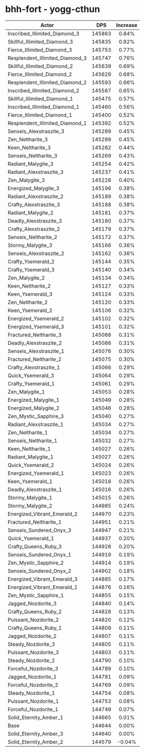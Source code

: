 # bhh-fort - yogg-cthun
| Actor | DPS | Increase |
|---|:---:|:---:|
|Inscribed_Illimited_Diamond_3|145863|0.84%|
|Skillful_Illimited_Diamond_3|145835|0.82%|
|Fierce_Illimited_Diamond_3|145753|0.77%|
|Resplendent_Illimited_Diamond_3|145747|0.76%|
|Skillful_Illimited_Diamond_2|145639|0.69%|
|Fierce_Illimited_Diamond_2|145629|0.68%|
|Resplendent_Illimited_Diamond_2|145593|0.66%|
|Inscribed_Illimited_Diamond_2|145587|0.65%|
|Skillful_Illimited_Diamond_1|145475|0.57%|
|Inscribed_Illimited_Diamond_1|145460|0.56%|
|Fierce_Illimited_Diamond_1|145400|0.52%|
|Resplendent_Illimited_Diamond_1|145392|0.52%|
|Senseis_Alexstraszite_3|145289|0.45%|
|Zen_Neltharite_3|145289|0.45%|
|Keen_Neltharite_3|145282|0.44%|
|Senseis_Neltharite_3|145269|0.43%|
|Radiant_Malygite_3|145254|0.42%|
|Radiant_Alexstraszite_3|145237|0.41%|
|Zen_Malygite_3|145228|0.40%|
|Energized_Malygite_3|145196|0.38%|
|Radiant_Alexstraszite_2|145189|0.38%|
|Crafty_Alexstraszite_3|145188|0.38%|
|Radiant_Malygite_2|145181|0.37%|
|Deadly_Alexstraszite_3|145180|0.37%|
|Crafty_Alexstraszite_2|145179|0.37%|
|Senseis_Neltharite_2|145172|0.37%|
|Stormy_Malygite_3|145166|0.36%|
|Senseis_Alexstraszite_2|145162|0.36%|
|Crafty_Ysemerald_2|145144|0.35%|
|Crafty_Ysemerald_3|145140|0.34%|
|Zen_Malygite_2|145134|0.34%|
|Keen_Neltharite_2|145127|0.33%|
|Keen_Ysemerald_3|145124|0.33%|
|Zen_Neltharite_2|145120|0.33%|
|Keen_Ysemerald_2|145106|0.32%|
|Energized_Ysemerald_2|145102|0.32%|
|Energized_Ysemerald_3|145101|0.32%|
|Fractured_Neltharite_3|145088|0.31%|
|Deadly_Alexstraszite_2|145086|0.31%|
|Senseis_Alexstraszite_1|145076|0.30%|
|Fractured_Neltharite_2|145075|0.30%|
|Crafty_Alexstraszite_1|145066|0.29%|
|Quick_Ysemerald_3|145064|0.29%|
|Crafty_Ysemerald_1|145061|0.29%|
|Zen_Malygite_1|145053|0.28%|
|Energized_Malygite_1|145049|0.28%|
|Energized_Malygite_2|145046|0.28%|
|Zen_Mystic_Sapphire_3|145040|0.27%|
|Radiant_Alexstraszite_1|145034|0.27%|
|Zen_Neltharite_1|145034|0.27%|
|Senseis_Neltharite_1|145032|0.27%|
|Keen_Neltharite_1|145027|0.26%|
|Radiant_Malygite_1|145027|0.26%|
|Quick_Ysemerald_2|145024|0.26%|
|Energized_Ysemerald_1|145023|0.26%|
|Keen_Ysemerald_1|145018|0.26%|
|Deadly_Alexstraszite_1|145016|0.26%|
|Stormy_Malygite_1|145015|0.26%|
|Stormy_Malygite_2|144985|0.24%|
|Energized_Vibrant_Emerald_2|144970|0.23%|
|Fractured_Neltharite_1|144951|0.21%|
|Senseis_Sundered_Onyx_3|144947|0.21%|
|Quick_Ysemerald_1|144937|0.20%|
|Crafty_Queens_Ruby_3|144928|0.20%|
|Senseis_Sundered_Onyx_1|144919|0.19%|
|Zen_Mystic_Sapphire_2|144914|0.19%|
|Senseis_Sundered_Onyx_2|144902|0.18%|
|Energized_Vibrant_Emerald_3|144885|0.17%|
|Energized_Vibrant_Emerald_1|144876|0.16%|
|Zen_Mystic_Sapphire_1|144855|0.15%|
|Jagged_Nozdorite_3|144840|0.14%|
|Crafty_Queens_Ruby_2|144828|0.13%|
|Puissant_Nozdorite_2|144820|0.12%|
|Crafty_Queens_Ruby_1|144809|0.11%|
|Jagged_Nozdorite_2|144807|0.11%|
|Steady_Nozdorite_3|144805|0.11%|
|Puissant_Nozdorite_3|144803|0.11%|
|Steady_Nozdorite_2|144790|0.10%|
|Forceful_Nozdorite_3|144789|0.10%|
|Jagged_Nozdorite_1|144781|0.09%|
|Forceful_Nozdorite_2|144769|0.09%|
|Steady_Nozdorite_1|144754|0.08%|
|Puissant_Nozdorite_1|144753|0.08%|
|Forceful_Nozdorite_1|144749|0.07%|
|Solid_Eternity_Amber_1|144665|0.01%|
|Base|144644|0.00%|
|Solid_Eternity_Amber_3|144640|0.00%|
|Solid_Eternity_Amber_2|144579|-0.04%|
